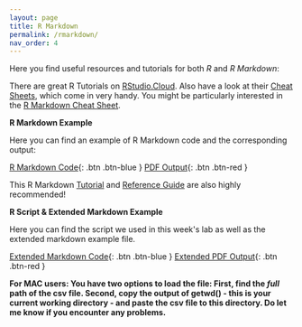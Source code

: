 ```yaml
---
layout: page
title: R Markdown
permalink: /rmarkdown/
nav_order: 4
---
```


 Here you find useful resources and tutorials for both _R_ and _R Markdown_:
 
There are great R Tutorials on [RStudio.Cloud](https://rstudio.cloud/learn/primers/). Also have a look at their [Cheat Sheets](https://rstudio.cloud/learn/cheat-sheets), which come in very handy. You might be particularly interested in the [R Markdown Cheat Sheet](https://raw.githubusercontent.com/rstudio/cheatsheets/main/rmarkdown-2.0.pdf).
 
 
 
__R Markdown Example__

Here you can find an example of R Markdown code and the corresponding output:

[R Markdown Code](https://raw.githubusercontent.com/bayreuth-politics/CI24/main/docs/R/RMD_Example_code.Rmd){: .btn .btn-blue }
[PDF Output](https://raw.githubusercontent.com/bayreuth-politics/CI24/main/docs/R/RMD_Example.pdf){: .btn .btn-red }


This R Markdown [Tutorial](https://rmarkdown.rstudio.com/lesson-1.html) and [Reference Guide](https://www.rstudio.com/wp-content/uploads/2015/03/rmarkdown-reference.pdf?_ga=2.156642171.1542584868.1612471345-118280016.1612471345) are also highly recommended!


__R Script & Extended Markdown Example__

Here you can find the script we used in this week's lab as well as the extended markdown example file.

<!-- [Lab 1 - R Script](https://raw.githubusercontent.com/bayreuth-politics/CI24/main/docs/R/CI24_Lab1_RMarkdown.R){: .btn .btn-green } -->
[Extended Markdown Code](https://raw.githubusercontent.com/bayreuth-politics/CI24/main/docs/R/R_Markdown_Example.Rmd){: .btn .btn-blue }
[Extended PDF Output](https://raw.githubusercontent.com/bayreuth-politics/CI24/main/docs/R/R_Markdown_Example.pdf){: .btn .btn-red }

__For MAC users: You have two options to load the file: First, find the *full* path of the csv file. Second, copy the output of getwd() - this is your current working directory - and paste the csv file to this directory. Do let me know if you encounter any problems.__

